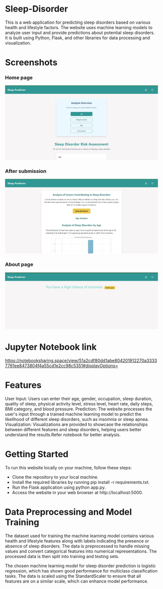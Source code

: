 # Sleep-Disorder
This is a web application for predicting sleep disorders based on various health and lifestyle factors. The website uses machine learning models to analyze user input and provide predictions about potential sleep disorders. It is built using Python, Flask, and other libraries for data processing and visualization.
# Screenshots
### Home page
![Example Image](ss1.jpg)
### After submission
![Example Image](ss2.jpg)
### About page
![Example Image](ss3.jpg)
# Jupyter Notebook link
https://notebooksharing.space/view/51a2cdf80dd1abe804201912270a33337761ee8473804f4a55cd1e2cc98c5351#displayOptions=
# Features
User Input: Users can enter their age, gender, occupation, sleep duration, quality of sleep, physical activity level, stress level, heart rate, daily steps, BMI category, and blood pressure.
Prediction: The website processes the user's input through a trained machine learning model to predict the likelihood of different sleep disorders, such as insomnia or sleep apnea.
Visualization: Visualizations are provided to showcase the relationships between different features and sleep disorders, helping users better understand the results.Refer notebook for better analysis.
# Getting Started
To run this website locally on your machine, follow these steps:

- Clone the repository to your local machine.
- Install the required libraries by running pip install -r requirements.txt.
- Run the Flask application using python app.py.
- Access the website in your web browser at http://localhost:5000.
# Data Preprocessing and Model Training
The dataset used for training the machine learning model contains various health and lifestyle features along with labels indicating the presence or absence of sleep disorders. The data is preprocessed to handle missing values and convert categorical features into numerical representations. The processed data is then split into training and testing sets.

The chosen machine learning model for sleep disorder prediction is logistic regression, which has shown good performance for multiclass classification tasks. The data is scaled using the StandardScaler to ensure that all features are on a similar scale, which can enhance model performance.
